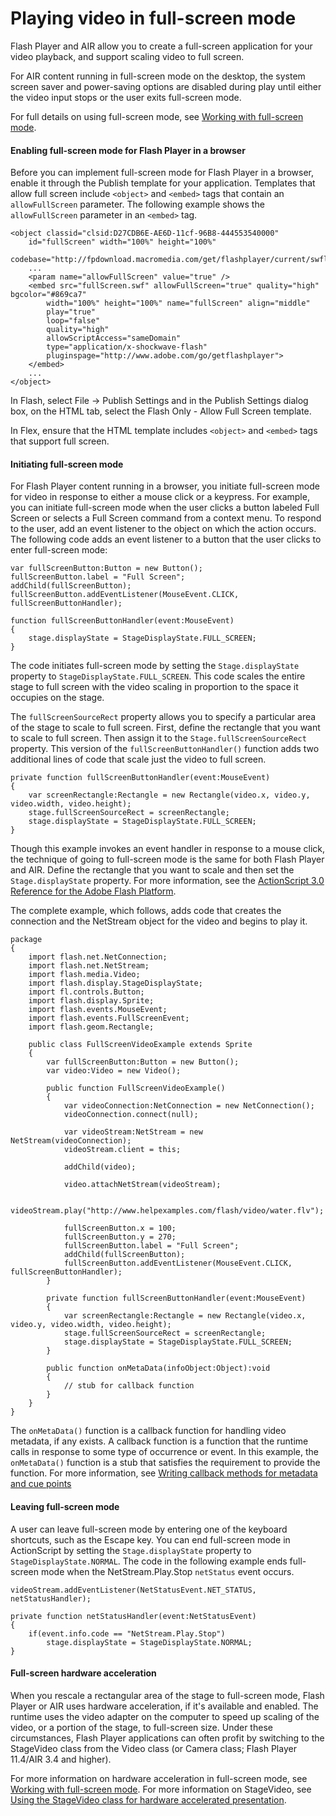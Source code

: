 # Playing video in full-screen mode

<div>

Flash Player and AIR allow you to create a full-screen application for your
video playback, and support scaling video to full screen.

For AIR content running in full-screen mode on the desktop, the system screen
saver and power-saving options are disabled during play until either the video
input stops or the user exits full-screen mode.

For full details on using full-screen mode, see
[Working with full-screen mode](WS2E9C7F3B-6A7C-4c5d-8ADD-5B23446FBEEB.html).

<div>

#### Enabling full-screen mode for Flash Player in a browser

Before you can implement full-screen mode for Flash Player in a browser, enable
it through the Publish template for your application. Templates that allow full
screen include `<object>` and `<embed>` tags that contain an `allowFullScreen`
parameter. The following example shows the `allowFullScreen` parameter in an
`<embed>` tag.

    <object classid="clsid:D27CDB6E-AE6D-11cf-96B8-444553540000"
    	id="fullScreen" width="100%" height="100%"
    	codebase="http://fpdownload.macromedia.com/get/flashplayer/current/swflash.cab">
    	...
    	<param name="allowFullScreen" value="true" />
    	<embed src="fullScreen.swf" allowFullScreen="true" quality="high" bgcolor="#869ca7"
    		width="100%" height="100%" name="fullScreen" align="middle"
    		play="true"
    		loop="false"
    		quality="high"
    		allowScriptAccess="sameDomain"
    		type="application/x-shockwave-flash"
    		pluginspage="http://www.adobe.com/go/getflashplayer">
    	</embed>
    	...
    </object>

In Flash, select File -\> Publish Settings and in the Publish Settings dialog
box, on the HTML tab, select the Flash Only - Allow Full Screen template.

In Flex, ensure that the HTML template includes `<object>` and `<embed>` tags
that support full screen.

</div>

<div>

#### Initiating full-screen mode

For Flash Player content running in a browser, you initiate full-screen mode for
video in response to either a mouse click or a keypress. For example, you can
initiate full-screen mode when the user clicks a button labeled Full Screen or
selects a Full Screen command from a context menu. To respond to the user, add
an event listener to the object on which the action occurs. The following code
adds an event listener to a button that the user clicks to enter full-screen
mode:

    var fullScreenButton:Button = new Button();
    fullScreenButton.label = "Full Screen";
    addChild(fullScreenButton);
    fullScreenButton.addEventListener(MouseEvent.CLICK, fullScreenButtonHandler);

    function fullScreenButtonHandler(event:MouseEvent)
    {
    	stage.displayState = StageDisplayState.FULL_SCREEN;
    }

The code initiates full-screen mode by setting the `Stage.displayState` property
to `StageDisplayState.FULL_SCREEN`. This code scales the entire stage to full
screen with the video scaling in proportion to the space it occupies on the
stage.

The `fullScreenSourceRect` property allows you to specify a particular area of
the stage to scale to full screen. First, define the rectangle that you want to
scale to full screen. Then assign it to the `Stage.fullScreenSourceRect`
property. This version of the `fullScreenButtonHandler()` function adds two
additional lines of code that scale just the video to full screen.

    private function fullScreenButtonHandler(event:MouseEvent)
    {
    	var screenRectangle:Rectangle = new Rectangle(video.x, video.y, video.width, video.height);
    	stage.fullScreenSourceRect = screenRectangle;
    	stage.displayState = StageDisplayState.FULL_SCREEN;
    }

Though this example invokes an event handler in response to a mouse click, the
technique of going to full-screen mode is the same for both Flash Player and
AIR. Define the rectangle that you want to scale and then set the
`Stage.displayState` property. For more information, see the <a
href="http://help.adobe.com/en_US/FlashPlatform/reference/actionscript/3/index.html"
target="_self">ActionScript 3.0 Reference for the Adobe Flash Platform</a>.

The complete example, which follows, adds code that creates the connection and
the NetStream object for the video and begins to play it.

    package
    {
    	import flash.net.NetConnection;
    	import flash.net.NetStream;
    	import flash.media.Video;
    	import flash.display.StageDisplayState;
    	import fl.controls.Button;
    	import flash.display.Sprite;
    	import flash.events.MouseEvent;
    	import flash.events.FullScreenEvent;
    	import flash.geom.Rectangle;

    	public class FullScreenVideoExample extends Sprite
    	{
    		var fullScreenButton:Button = new Button();
    		var video:Video = new Video();

    		public function FullScreenVideoExample()
    		{
    			var videoConnection:NetConnection = new NetConnection();
    			videoConnection.connect(null);

    			var videoStream:NetStream = new NetStream(videoConnection);
    			videoStream.client = this;

    			addChild(video);

    			video.attachNetStream(videoStream);

    			videoStream.play("http://www.helpexamples.com/flash/video/water.flv");

    			fullScreenButton.x = 100;
    			fullScreenButton.y = 270;
    			fullScreenButton.label = "Full Screen";
    			addChild(fullScreenButton);
    			fullScreenButton.addEventListener(MouseEvent.CLICK, fullScreenButtonHandler);
    		}

    		private function fullScreenButtonHandler(event:MouseEvent)
    		{
    			var screenRectangle:Rectangle = new Rectangle(video.x, video.y, video.width, video.height);
    			stage.fullScreenSourceRect = screenRectangle;
    			stage.displayState = StageDisplayState.FULL_SCREEN;
    		}

    		public function onMetaData(infoObject:Object):void
    		{
    			// stub for callback function
    		}
    	}
    }

The `onMetaData()` function is a callback function for handling video metadata,
if any exists. A callback function is a function that the runtime calls in
response to some type of occurrence or event. In this example, the
`onMetaData()` function is a stub that satisfies the requirement to provide the
function. For more information, see
[Writing callback methods for metadata and cue points](WS5b3ccc516d4fbf351e63e3d118a9b90204-7d3f.html)

</div>

<div>

#### Leaving full-screen mode

A user can leave full-screen mode by entering one of the keyboard shortcuts,
such as the Escape key. You can end full-screen mode in ActionScript by setting
the `Stage.displayState` property to `StageDisplayState.NORMAL`. The code in the
following example ends full-screen mode when the NetStream.Play.Stop `netStatus`
event occurs.

    videoStream.addEventListener(NetStatusEvent.NET_STATUS, netStatusHandler);

    private function netStatusHandler(event:NetStatusEvent)
    {
    	if(event.info.code == "NetStream.Play.Stop")
    		stage.displayState = StageDisplayState.NORMAL;
    }

</div>

<div>

#### Full-screen hardware acceleration

When you rescale a rectangular area of the stage to full-screen mode, Flash
Player or AIR uses hardware acceleration, if it's available and enabled. The
runtime uses the video adapter on the computer to speed up scaling of the video,
or a portion of the stage, to full-screen size. Under these circumstances, Flash
Player applications can often profit by switching to the StageVideo class from
the Video class (or Camera class; Flash Player 11.4/AIR 3.4 and higher).

For more information on hardware acceleration in full-screen mode, see
[Working with full-screen mode](WS2E9C7F3B-6A7C-4c5d-8ADD-5B23446FBEEB.html).
For more information on StageVideo, see
[Using the StageVideo class for hardware accelerated presentation](WSe9ecd9e6b89aefd2-68d5ef8f12cc8511f6c-8000.html).

</div>

</div>

<div>

<div>

</div>

</div>
